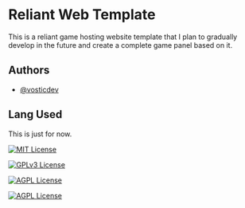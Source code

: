 
# Reliant Web Template

This is a reliant game hosting website template that I plan to gradually develop in the future and create a complete game panel based on it.


## Authors

- [@vosticdev](https://www.github.com/vosticdev)


## Lang Used

This is just for now.

[![MIT License](https://img.shields.io/static/v1?style=for-the-badge&message=HTML5&color=E34F26&logo=HTML5&logoColor=FFFFFF&label=)]()

[![GPLv3 License](https://img.shields.io/static/v1?style=for-the-badge&message=CSS3&color=1572B6&logo=CSS3&logoColor=FFFFFF&label=)]()

[![AGPL License](https://img.shields.io/static/v1?style=for-the-badge&message=JavaScript&color=222222&logo=JavaScript&logoColor=F7DF1E&label=)]()

[![AGPL License](https://img.shields.io/static/v1?style=for-the-badge&message=PHP&color=777BB4&logo=PHP&logoColor=FFFFFF&label=)]()
